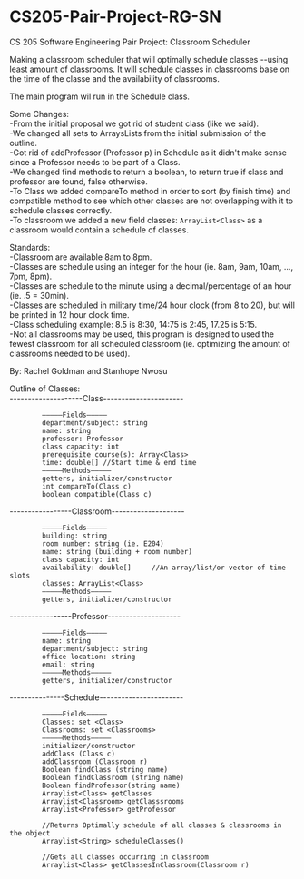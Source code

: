 # CS205-Pair-Project-RG-SN
CS 205 Software Engineering Pair Project: Classroom Scheduler

Making a classroom scheduler that will optimally schedule classes --using least amount of classrooms. It will schedule classes in classrooms base on the time of the classe and the availability of classrooms.

The main program wil run in the Schedule class. 

Some Changes:  
-From the initial proposal we got rid of student class (like we said).  
-We changed all sets to ArraysLists from the initial submission of the outline.  
-Got rid of addProfessor (Professor p) in Schedule as it didn't make sense since a Professor needs to be part of a Class.    
-We changed find methods to return a boolean, to return true if class and professor are found, false otherwise.  
-To Class we added compareTo method in order to sort (by finish time) and compatible method to see which other classes are not overlapping with it to schedule classes correctly.  
-To classroom we added a new field classes: ```ArrayList<Class>``` as a classroom would contain a schedule of classes.  

Standards:    
-Classroom are available 8am to 8pm.      
-Classes are schedule using an integer for the hour (ie. 8am, 9am, 10am, ..., 7pm, 8pm).     
-Classes are schedule to the minute using a decimal/percentage of an hour (ie. .5 = 30min).    
-Classes are scheduled in military time/24 hour clock (from 8 to 20), but will be printed in 12 hour clock time.  
-Class scheduling example: 8.5 is 8:30, 14:75 is 2:45, 17.25 is 5:15.   
-Not all classrooms may be used, this program is designed to used the fewest classroom for all scheduled classroom (ie. optimizing the amount of classrooms needed to be used).     

By: Rachel Goldman and Stanhope Nwosu

Outline of Classes:  
--------------------Class----------------------   
```
        —————Fields—————  
        department/subject: string  
        name: string  
        professor: Professor  
        class capacity: int  
        prerequisite course(s): Array<Class>  
        time: double[] //Start time & end time  
        —————Methods—————  
        getters, initializer/constructor
        int compareTo(Class c)
        boolean compatible(Class c)
 ```       
            
-----------------Classroom--------------------  
```
        —————Fields—————  
        building: string  
        room number: string (ie. E204)   
        name: string (building + room number)  
        class capacity: int  
        availability: double[]     //An array/list/or vector of time slots
        classes: ArrayList<Class>
        —————Methods—————  
        getters, initializer/constructor  
```
  
-----------------Professor--------------------  
```
        —————Fields—————  
        name: string  
        department/subject: string
        office location: string  
        email: string      
        —————Methods—————  
        getters, initializer/constructor  
```
  
---------------Schedule----------------------- 
```
        —————Fields—————  
        Classes: set <Class>  
        Classrooms: set <Classrooms>    
        —————Methods—————  
        initializer/constructor
        addClass (Class c)             
        addClassroom (Classroom r)  
        Boolean findClass (string name) 
        Boolean findClassroom (string name)  
        Boolean findProfessor(string name) 
        Arraylist<Class> getClasses 
        Arraylist<Classroom> getClasssrooms
        Arraylist<Professor> getProfessor
        
        //Returns Optimally schedule of all classes & classrooms in the object    
        Arraylist<String> scheduleClasses()  
        
        //Gets all classes occurring in classroom  
        Arraylist<Class> getClassesInClassroom(Classroom r)  
```
